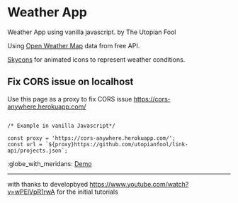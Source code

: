 # Weather App

Weather App using vanilla javascript.
by The Utopian Fool

Using [Open Weather Map](https://openweathermap.org/) data from free API.

[Skycons](https://darkskyapp.github.io/skycons/) for animated icons to represent weather conditions.

## Fix CORS issue on localhost

Use this page as a proxy to fix CORS issue https://cors-anywhere.herokuapp.com/

```

/* Example in vanilla Javascript*/

const proxy = 'https://cors-anywhere.herokuapp.com/';
const url = `${proxy}https://github.com/utopianfool/link-api/projects.json`;

```

:globe_with_meridans:
[Demo](https://weather.utopianfool.co.uk)

------------------------------------------------------

with thanks to developbyed
https://www.youtube.com/watch?v=wPElVpR1rwA
for the initial tutorials